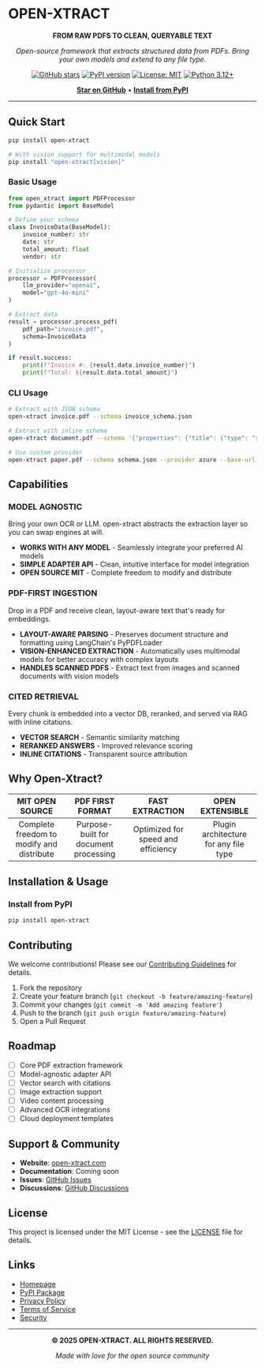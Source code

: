 # OPEN-XTRACT

<div align="center">

**FROM RAW PDFS TO CLEAN, QUERYABLE TEXT**

*Open-source framework that extracts structured data from PDFs. Bring your own models and extend to any file type.*

[![GitHub stars](https://img.shields.io/github/stars/colesmcintosh/open-xtract?style=social)](https://github.com/colesmcintosh/open-xtract)
[![PyPI version](https://badge.fury.io/py/open-xtract.svg)](https://badge.fury.io/py/open-xtract)
[![License: MIT](https://img.shields.io/badge/License-MIT-yellow.svg)](https://opensource.org/licenses/MIT)
[![Python 3.12+](https://img.shields.io/badge/python-3.12+-blue.svg)](https://www.python.org/downloads/)

[**Star on GitHub**](https://github.com/colesmcintosh/open-xtract) • [**Install from PyPI**](https://pypi.org/project/open-xtract/)

</div>

---

## Quick Start

```bash
pip install open-xtract

# With vision support for multimodal models
pip install "open-xtract[vision]"
```

### Basic Usage

```python
from open_xtract import PDFProcessor
from pydantic import BaseModel

# Define your schema
class InvoiceData(BaseModel):
    invoice_number: str
    date: str
    total_amount: float
    vendor: str

# Initialize processor
processor = PDFProcessor(
    llm_provider="openai",
    model="gpt-4o-mini"
)

# Extract data
result = processor.process_pdf(
    pdf_path="invoice.pdf",
    schema=InvoiceData
)

if result.success:
    print(f"Invoice #: {result.data.invoice_number}")
    print(f"Total: ${result.data.total_amount}")
```

### CLI Usage

```bash
# Extract with JSON schema
open-xtract invoice.pdf --schema invoice_schema.json

# Extract with inline schema
open-xtract document.pdf --schema '{"properties": {"title": {"type": "string"}}}'

# Use custom provider
open-xtract paper.pdf --schema schema.json --provider azure --base-url https://your-resource.openai.azure.com
```

## Capabilities

### **MODEL AGNOSTIC**
Bring your own OCR or LLM. open-xtract abstracts the extraction layer so you can swap engines at will.

- **WORKS WITH ANY MODEL** - Seamlessly integrate your preferred AI models
- **SIMPLE ADAPTER API** - Clean, intuitive interface for model integration  
- **OPEN SOURCE MIT** - Complete freedom to modify and distribute

### **PDF-FIRST INGESTION**
Drop in a PDF and receive clean, layout-aware text that's ready for embeddings.

- **LAYOUT-AWARE PARSING** - Preserves document structure and formatting using LangChain's PyPDFLoader
- **VISION-ENHANCED EXTRACTION** - Automatically uses multimodal models for better accuracy with complex layouts
- **HANDLES SCANNED PDFS** - Extract text from images and scanned documents with vision models

### **CITED RETRIEVAL**
Every chunk is embedded into a vector DB, reranked, and served via RAG with inline citations.

- **VECTOR SEARCH** - Semantic similarity matching
- **RERANKED ANSWERS** - Improved relevance scoring
- **INLINE CITATIONS** - Transparent source attribution

## Why Open-Xtract?

<div align="center">

| **MIT OPEN SOURCE** | **PDF FIRST FORMAT** | **FAST EXTRACTION** | **OPEN EXTENSIBLE** |
|:---:|:---:|:---:|:---:|
| Complete freedom to modify and distribute | Purpose-built for document processing | Optimized for speed and efficiency | Plugin architecture for any file type |

</div>

## Installation & Usage

### Install from PyPI
```bash
pip install open-xtract
```

## Contributing

We welcome contributions! Please see our [Contributing Guidelines](CONTRIBUTING.md) for details.

1. Fork the repository
2. Create your feature branch (`git checkout -b feature/amazing-feature`)
3. Commit your changes (`git commit -m 'Add amazing feature'`)
4. Push to the branch (`git push origin feature/amazing-feature`)
5. Open a Pull Request

## Roadmap

- [ ] Core PDF extraction framework
- [ ] Model-agnostic adapter API
- [ ] Vector search with citations
- [ ] Image extraction support
- [ ] Video content processing
- [ ] Advanced OCR integrations
- [ ] Cloud deployment templates

## Support & Community

- **Website**: [open-xtract.com](https://www.open-xtract.com/)
- **Documentation**: Coming soon
- **Issues**: [GitHub Issues](https://github.com/colesmcintosh/open-xtract/issues)
- **Discussions**: [GitHub Discussions](https://github.com/colesmcintosh/open-xtract/discussions)

## License

This project is licensed under the MIT License - see the [LICENSE](LICENSE) file for details.

## Links

- [Homepage](https://www.open-xtract.com/)
- [PyPI Package](https://pypi.org/project/open-xtract/)
- [Privacy Policy](https://www.open-xtract.com/privacy)
- [Terms of Service](https://www.open-xtract.com/terms)
- [Security](https://www.open-xtract.com/security)

---

<div align="center">

**© 2025 OPEN-XTRACT. ALL RIGHTS RESERVED.**

*Made with love for the open source community*

</div>
